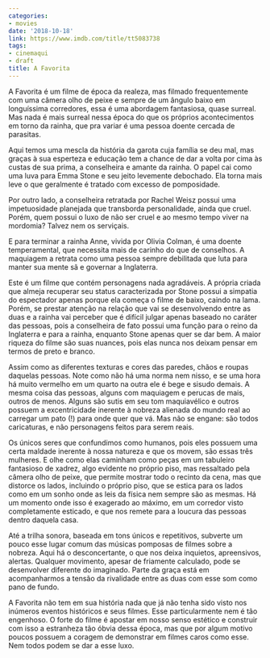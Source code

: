 ```yaml
---
categories:
- movies
date: '2018-10-18'
link: https://www.imdb.com/title/tt5083738
tags:
- cinemaqui
- draft
title: A Favorita
---
```


A Favorita é um filme de época da realeza, mas filmado frequentemente com uma câmera olho de peixe e sempre de um ângulo baixo em longuíssima corredores, essa é uma abordagem fantasiosa, quase surreal. Mas nada é mais surreal nessa época do que os próprios acontecimentos em torno da rainha, que pra variar é uma pessoa doente cercada de parasitas.

Aqui temos uma mescla da história da garota cuja família se deu mal, mas graças à sua esperteza e educação tem a chance de dar a volta por cima às custas de sua prima, a conselheira e amante da rainha. O papel cai como uma luva para Emma Stone e seu jeito levemente debochado. Ela torna mais leve o que geralmente é tratado com excesso de pomposidade.

Por outro lado, a conselheira retratada por Rachel Weisz possui uma impetuosidade planejada que transborda personalidade, ainda que cruel. Porém, quem possui o luxo de não ser cruel e ao mesmo tempo viver na mordomia? Talvez nem os serviçais.

E para terminar a rainha Anne, vivida por Olivia Colman, é uma doente temperamental, que necessita mais de carinho do que de conselhos. A maquiagem a retrata como uma pessoa sempre debilitada que luta para manter sua mente sã e governar a Inglaterra.

Este é um filme que contém personagens nada agradáveis. A própria criada que almeja recuperar seu status caracterizada por Stone possui a simpatia do espectador apenas porque ela começa o filme de baixo, caindo na lama. Porém, se prestar atenção na relação que vai se desenvolvendo entre as duas e a rainha vai perceber que é difícil julgar apenas baseado no caráter das pessoas, pois a conselheira de fato possui uma função para o reino da Inglaterra e para a rainha, enquanto Stone apenas quer se dar bem. A maior riqueza do filme são suas nuances, pois elas nunca nos deixam pensar em termos de preto e branco.

Assim como as diferentes texturas e cores das paredes, chãos e roupas daquelas pessoas. Note como não há uma norma nem nisso, e se uma hora há muito vermelho em um quarto na outra ele é bege e sisudo demais. A mesma coisa das pessoas, alguns com maquiagem e perucas de mais, outros de menos. Alguns são sutis em seu tom maquiavélico e outros possuem a excentricidade inerente à nobreza alienada do mundo real ao carregar um pato (!) para onde quer que vá. Mas não se engane: são todos caricaturas, e não personagens feitos para serem reais.

Os únicos seres que confundimos como humanos, pois eles possuem uma certa maldade inerente à nossa natureza e que os movem, são essas três mulheres. E olhe como elas caminham como peças em um tabuleiro fantasioso de xadrez, algo evidente no próprio piso, mas ressaltado pela câmera olho de peixe, que permite mostrar todo o recinto da cena, mas que distorce os lados, incluindo o próprio piso, que se estica para os lados como em um sonho onde as leis da física nem sempre são as mesmas. Há um momento onde isso é exagerado ao máximo, em um corredor visto completamente esticado, e que nos remete para a loucura das pessoas dentro daquela casa.

Até a trilha sonora, baseada em tons únicos e repetitivos, subverte um pouco esse lugar comum das músicas pomposas de filmes sobre a nobreza. Aqui há o desconcertante, o que nos deixa inquietos, apreensivos, alertas. Qualquer movimento, apesar de friamente calculado, pode se desenvolver diferente do imaginado. Parte da graça está em acompanharmos a tensão da rivalidade entre as duas com esse som como pano de fundo.

A Favorita não tem em sua história nada que já não tenha sido visto nos inúmeros eventos históricos e seus filmes. Esse particularmente nem é tão engenhoso. O forte do filme é apostar em nosso senso estético e construir com isso a estranheza tão óbvia dessa época, mas que por algum motivo poucos possuem a coragem de demonstrar em filmes caros como esse. Nem todos podem se dar a esse luxo.
